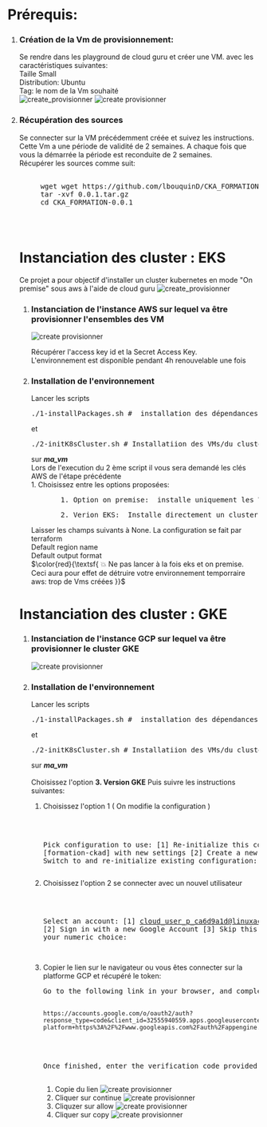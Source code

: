 
# Prérequis:  
<ol>
  <li><h3>Création de la Vm de provisionnement:  </h3></li>
  Se rendre dans les playground de cloud guru et créer une VM. avec les caractéristiques suivantes: </br>
    Taille Small </br>
    Distribution:  Ubuntu </br>
    Tag:  le nom de la Vm souhaité </br>
  <img src="md-picture/create_provisioner.png"
     alt="create_provisionner" /></img>
  <img src="md-picture/create_provisionedetails.png"
     alt="create provisionner" /></img>
</br>

  <li><h3> Récupération des sources </h3> </li>
    Se connecter sur la VM  précédemment créée et suivez les instructions.  Cette Vm a une période de validité de 2 semaines. A chaque fois que vous la démarrée la période est reconduite de 2 semaines. </br>
    Récupérer les sources comme suit: 
    <pre> 
     wget wget https://github.com/lbouquinD/CKA_FORMATION/archive/refs/tags/0.0.1.tar.gz 
     tar -xvf 0.0.1.tar.gz  
     cd CKA_FORMATION-0.0.1
    </pre>
</br>

# Instanciation des cluster :  EKS 

Ce projet a pour objectif  d'installer un cluster kubernetes en mode "On premise" sous aws  à l'aide de cloud guru
  <img src="md-picture/CKA_ARCHI.png"
     alt="create_provisionner" /></img>


<ol>




<li><h3> Instanciation de l'instance AWS  sur lequel va être provisionner l'ensembles des VM </h3></li>

<img src="md-picture/create_aws_instance2.png"
     alt="create provisionner " />

Récupérer l'access  key  id et  la Secret Access Key.  
L'environnement est  disponible pendant 4h renouvelable une fois  






  <li><h3> Installation de l'environnement </h3></li>
  Lancer les scripts  <pre>./1-installPackages.sh #  installation des dépendances ( awscli et  terraform ) </pre>  et  <pre>./2-initK8sCluster.sh # Installatiion des VMs/du cluster </pre> sur <b><i>ma_vm</i></b></br>
  Lors de l'execution du  2 ème script il vous sera demandé les clés AWS de l'étape précédente  </br>
  1. Choisissez entre les options  proposées:  <br>
  <pre>       1. Option on_premise:  installe uniquement les VMs sur aws et  configure le tunel ssh pour accéder au différentes VMs  </pre>
  <pre>       2. Verion EKS:  Installe directement un cluster kubernetes sur aws </pre>
  Laisser les champs  suivants à None. La configuration se fait par terraform
</br>Default region name 
</br>Default output format </br>
<b></b>$\color{red}{\textsf{ 💥 Ne pas lancer à la fois eks et on premise. Ceci aura pour effet de détruire votre environnement temporraire aws: trop de Vms créées  }}$</b>
</ol>

# Instanciation des cluster :  GKE


<ol>




<li><h3> Instanciation de l'instance GCP  sur lequel va être provisionner le  cluster GKE </h3></li>

<img src="md-picture/create_gcp_instance2.png"
     alt="create provisionner " />








  <li><h3> Installation de l'environnement </h3></li>
  Lancer les scripts  <pre>./1-installPackages.sh #  installation des dépendances ( awscli et  terraform ) </pre>  et  <pre>./2-initK8sCluster.sh # Installatiion des VMs/du cluster </pre> sur <b><i>ma_vm</i></b></br>
    </br>
Choisissez l'option  <b>3. Version GKE</b> Puis suivre les instructions suivantes: 
<ol>
<li>
Choisissez l'option 1 ( On modifie la configuration )  </br></br> 
<pre>

Pick configuration to use:
 [1] Re-initialize this configuration [formation-ckad] with new settings 
 [2] Create a new configuration
 [3] Switch to and re-initialize existing configuration: [default]
</pre>

</li>
<li>
Choisissez l'option 2 se connecter avec un nouvel utilisateur 
<pre> 

Select an account:
 [1] cloud_user_p_ca6d9a1d@linuxacademygclabs.com
 [2] Sign in with a new Google Account
 [3] Skip this step
Please enter your numeric choice: 

</pre>

<li> 
Copier le lien sur le navigateur ou vous êtes connecter sur la platforme GCP et récupéré le token: 
<pre>
Go to the following link in your browser, and complete the sign-in prompts:

    https://accounts.google.com/o/oauth2/auth?response_type=code&client_id=32555940559.apps.googleusercontent.com&redirect_uri=https%3A%2F%2Fsdk.cloud.google.com%2Fauthcode.html&scope=openid+https%3A%2F%2Fwww.googleapis.com%2Fauth%2Fuserinfo.email+https%3A%2F%2Fwww.googleapis.com%2Fauth%2Fcloud-platform+https%3A%2F%2Fwww.googleapis.com%2Fauth%2Fappengine.admin+https%3A%2F%2Fwww.googleapis.com%2Fauth%2Fsqlservice.login+https%3A%2F%2Fwww.googleapis.com%2Fauth%2Fcompute+https%3A%2F%2Fwww.googleapis.com%2Fauth%2Faccounts.reauth&state=KkorsXT7pPw5loKJg9irS8TURAN6in&prompt=consent&token_usage=remote&access_type=offline&code_challenge=IX1U4myVG71cr3OJHDJIfVhBPqFlEVI_rWlQ1AtV5K0&code_challenge_method=S256
</br>
Once finished, enter the verification code provided in your browser: 4/0ASVgi3I6peRwmlGuRd17WuNT7Q0pRuUiwNvoM6JRfa-u1b9AVRblR3m31SYa7MeJ08t1sg

</pre>



<ol><li>
 Copie du lien
<img src="md-picture/gcp_connexion.png"
     alt="create provisionner " />
</li>
<li>
Cliquer sur continue
<img src="md-picture/gcp_autorisation_1.png"
     alt="create provisionner " />
</li>

<li>
Cliquzer sur allow 
<img src="md-picture/gcp_autorisation_2.png"
     alt="create provisionner " />
</li>

<li>
Cliquer sur copy
<img src="md-picture/gcp_token.png"
     alt="create provisionner " />
</li>
</ol>


</li>
</ol>

